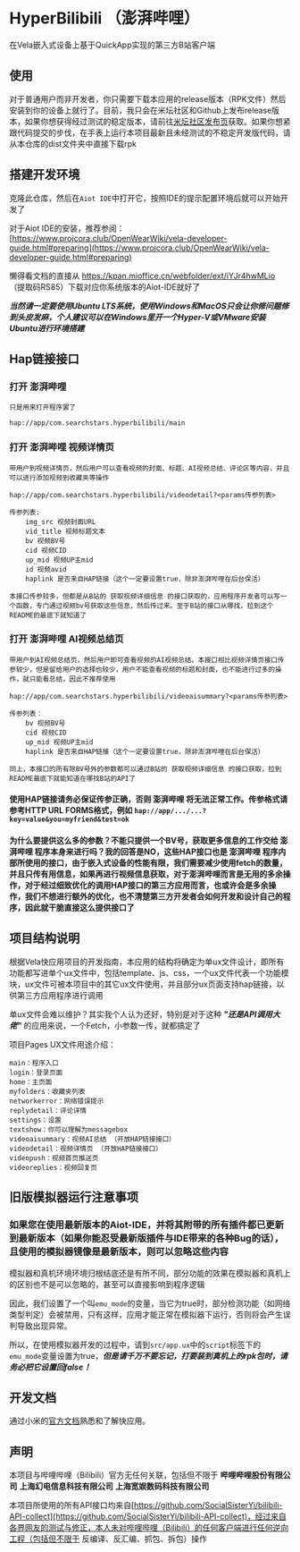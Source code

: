 # HyperBilibili （澎湃哔哩）
在Vela嵌入式设备上基于QuickApp实现的第三方B站客户端

## 使用
对于普通用户而非开发者，你只需要下载本应用的release版本（RPK文件）然后安装到你的设备上就行了。目前，我只会在米坛社区和Github上发布release版本，如果你想获得经过测试的稳定版本，请前往[米坛社区发布页](https://www.bandbbs.cn/threads/10200/)获取。如果你想紧跟代码提交的步伐，在手表上运行本项目最新且未经测试的不稳定开发版代码，请从本仓库的dist文件夹中直接下载rpk

## 搭建开发环境

克隆此仓库，然后在`Aiot IDE`中打开它，按照IDE的提示配置环境后就可以开始开发了

对于Aiot IDE的安装，推荐参阅：[https://www.projcora.club/OpenWearWiki/vela-developer-guide.html#preparing](https://www.projcora.club/OpenWearWiki/vela-developer-guide.html#preparing)

懒得看文档的直接从 https://kpan.mioffice.cn/webfolder/ext/iYJr4hwMLio （提取码RS85）下载对应你系统版本的Aiot-IDE就好了

***当然请一定要使用Ubuntu LTS系统，使用Windows和MacOS只会让你修问题修到头皮发麻，个人建议可以在Windows里开一个Hyper-V或VMware安装Ubuntu进行环境搭建***

## Hap链接接口
### 打开 澎湃哔哩
    只是用来打开程序罢了

    hap://app/com.searchstars.hyperbilibili/main
### 打开 澎湃哔哩 视频详情页
    带用户到视频详情页，然后用户可以查看视频的封面、标题、AI视频总结、评论区等内容，并且可以进行添加视频到收藏夹等操作

    hap://app/com.searchstars.hyperbilibili/videodetail?<params传参列表>

    传参列表:
        img_src 视频封面URL
        vid_title 视频标题文本
        bv 视频BV号
        cid 视频CID
        up_mid 视频UP主mid
        id 视频avid
        haplink 是否来自HAP链接（这个一定要设置true，除非澎湃哔哩在后台保活）

    本接口传参较多，但都是从B站的 获取视频详细信息 的接口获取的，应用程序开发者可以写一个函数，专门通过视频bv号获取这些信息，然后传过来。至于B站的接口从哪找，拉到这个README的最底下就知道了
### 打开 澎湃哔哩 AI视频总结页
    带用户到AI视频总结页，然后用户即可查看视频的AI视频总结。本接口相比视频详情页接口传参较少，但是留给用户的选择也较少，用户不能查看视频的标题和封面，也不能进行过多的操作，就只能看总结，因此不推荐使用

    hap://app/com.searchstars.hyperbilibili/videoaisummary?<params传参列表>

    传参列表：
        bv 视频BV号
        cid 视频CID
        up_mid 视频UP主mid
        haplink 是否来自HAP链接（这个一定要设置true，除非澎湃哔哩在后台保活）

    同上，本接口的所有除BV号外的参数都可以通过B站的 获取视频详细信息 的接口获取，拉到README最底下就能知道在哪找B站的API了

#### 使用HAP链接请务必保证传参正确，否则 澎湃哔哩 将无法正常工作。传参格式请参考HTTP URL FORMS格式，例如 `hap://app/.../...?key=value&you=myfriend&test=ok`
#### 为什么要提供这么多的参数？不能只提供一个BV号，获取更多信息的工作交给 澎湃哔哩 程序本身来进行吗？我的回答是NO，这些HAP接口也是 澎湃哔哩 程序内部所使用的接口，由于嵌入式设备的性能有限，我们需要减少使用fetch的数量，并且只传有用信息，如果再进行视频信息获取，对于澎湃哔哩而言是无用的多余操作，对于经过细致优化的调用HAP接口的第三方应用而言，也或许会是多余操作，我们不想进行额外的优化，也不清楚第三方开发者会如何开发和设计自己的程序，因此就干脆直接这么提供接口了

## 项目结构说明
根据Vela快应用项目的开发指南，本应用的结构将确定为单ux文件设计，即所有功能都写进单个ux文件中，包括template、js、css，一个ux文件代表一个功能模块，ux文件可被本项目中的其它ux文件使用，并且部分ux页面支持hap链接，以供第三方应用程序进行调用

单ux文件会难以维护？其实我个人认为还好，特别是对于这种 ***"还是API调用大佬"*** 的应用来说，一个Fetch，小参数一传，就都搞定了

项目Pages UX文件用途介绍：

    main：程序入口
    login：登录页面
    home：主页面
    myfolders：收藏夹列表
    networkerror：网络错误提示
    replydetail：评论详情
    settings：设置
    textshow：你可以理解为messagebox
    videoaisummary：视频AI总结 （开放HAP链接接口）
    videodetail：视频详情页 （开放HAP链接接口）
    videopush：视频首页推送页
    videoreplies：视频回复页

## 旧版模拟器运行注意事项
### 如果您在使用最新版本的Aiot-IDE，并将其附带的所有插件都已更新到最新版本（如果你能忍受最新版插件与IDE带来的各种Bug的话），且使用的模拟器镜像是最新版本，则可以忽略这些内容

模拟器和真机环境环境归根结底还是有所不同，部分功能的效果在模拟器和真机上的区别也不是可以忽略的，甚至可以直接影响到程序逻辑

因此，我们设置了一个叫`emu_mode`的变量，当它为true时，部分检测功能（如网络类型判定）会被禁用，只有这样，应用才能正常在模拟器下运行，否则将会产生误判导致出现异常。

所以，在使用模拟器开发的过程中，请到`src/app.ux`中的`script`标签下的`emu_mode`变量设置为true，***但是请千万不要忘记，打要装到真机上的rpk包时，请务必把它设置回false！***

## 开发文档

通过小米的[官方文档](https://iot.mi.com/vela/quickapp)熟悉和了解快应用。

## 声明
本项目与哔哩哔哩（Bilibili）官方无任何关联，包括但不限于 **哔哩哔哩股份有限公司** **上海幻电信息科技有限公司** **上海宽娱数码科技有限公司**

本项目所使用的所有API接口均来自[https://github.com/SocialSisterYi/bilibili-API-collect](https://github.com/SocialSisterYi/bilibili-API-collect)，经过来自各界网友的测试与修正，本人未对哔哩哔哩（Bilibili）的任何客户端进行任何逆向工程（包括但不限于 反编译、反汇编、抓包、拆包）操作